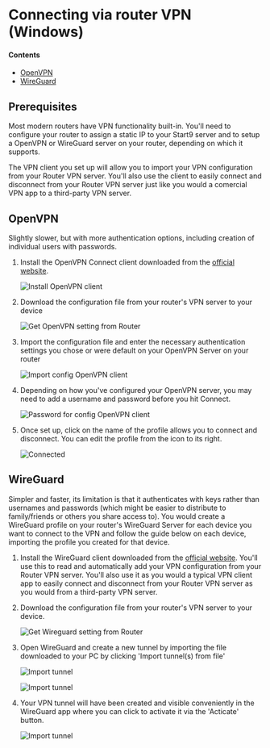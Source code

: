 # Connecting via router VPN (Windows)

#### Contents

- [OpenVPN](#openvpn)
- [WireGuard](#wireguard)

## Prerequisites

Most modern routers have VPN functionality built-in. You'll need to configure your router to assign a static IP to your Start9 server and to setup a OpenVPN or WireGuard server on your router, depending on which it supports.

The VPN client you set up will allow you to import your VPN configuration from your Router VPN server. You'll also use the client to easily connect and disconnect from your Router VPN server just like you would a comercial VPN app to a third-party VPN server.

## OpenVPN

Slightly slower, but with more authentication options, including creation of individual users with passwords.

1. Install the OpenVPN Connect client downloaded from the [official website](https://openvpn.net/client-connect-vpn-for-mac-os/).

   ![Install OpenVPN client](./assets/vpn-openvpn-install-client.png)

1. Download the configuration file from your router's VPN server to your device

   ![Get OpenVPN setting from Router](./assets/vpn-openvpn-config.png)

1. Import the configuration file and enter the necessary authentication settings you chose or were default on your OpenVPN Server on your router

   ![Import config OpenVPN client](./assets/vpn-openvpn-import-config.png)

1. Depending on how you've configured your OpenVPN server, you may need to add a username and password before you hit Connect.

   ![Password for config OpenVPN client](./assets/vpn-openvpn-save-config.png)

1. Once set up, click on the name of the profile allows you to connect and disconnect. You can edit the profile from the icon to its right.

   ![Connected](./assets/vpn-openvpn-connected.png)

## WireGuard

Simpler and faster, its limitation is that it authenticates with keys rather than usernames and passwords (which might be easier to distribute to family/friends or others you share access to). You would create a WireGuard profile on your router's WireGuard Server for each device you want to connect to the VPN and follow the guide below on each device, importing the profile you created for that device.

1. Install the WireGuard client downloaded from the [official website](https://www.wireguard.com/install/). You'll use this to read and automatically add your VPN configuration from your Router VPN server. You'll also use it as you would a typical VPN client app to easily connect and disconnect from your Router VPN server as you would from a third-party VPN server.

1. Download the configuration file from your router's VPN server to your device.

   ![Get Wireguard setting from Router](./assets/vpn-wireguard-config.png)

1. Open WireGuard and create a new tunnel by importing the file downloaded to your PC by clicking 'Import tunnel(s) from file'

   ![Import tunnel](./assets/vpn-win-wireguard-start.png)

   ![Import tunnel](./assets/vpn-win-wireguard-start2.png)

1. Your VPN tunnel will have been created and visible conveniently in the WireGuard app where you can click to activate it via the 'Acticate' button.

   ![Import tunnel](./assets/vpn-win-wireguard-added.png)
